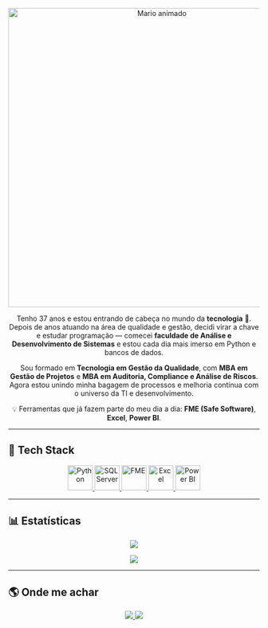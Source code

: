 <!-- Banner Mario animado -->
<p align="center">
  <img src="https://media.giphy.com/media/l0MYt5jPR6QX5pnqM/giphy.gif" alt="Mario animado" width="600"/>
</p>

<!-- Texto de apresentação -->
<p align="center">
Tenho 37 anos e estou entrando de cabeça no mundo da <strong>tecnologia</strong> 🚀.<br>
Depois de anos atuando na área de qualidade e gestão, decidi virar a chave e estudar programação — comecei <strong>faculdade de Análise e Desenvolvimento de Sistemas</strong> e estou cada dia mais imerso em Python e bancos de dados.
</p>

<p align="center">
Sou formado em <strong>Tecnologia em Gestão da Qualidade</strong>, com <strong>MBA em Gestão de Projetos</strong> e <strong>MBA em Auditoria, Compliance e Análise de Riscos</strong>.<br>
Agora estou unindo minha bagagem de processos e melhoria contínua com o universo da TI e desenvolvimento.
</p>

<p align="center">
💡 Ferramentas que já fazem parte do meu dia a dia: <strong>FME (Safe Software)</strong>, <strong>Excel</strong>, <strong>Power BI</strong>.
</p>

---

## 🚀 Tech Stack

<p align="center">
  <a href="https://www.python.org/">
    <img src="https://cdn.jsdelivr.net/gh/devicons/devicon/icons/python/python-original.svg" alt="Python" width="50" height="50"/>
  </a>
  <a href="https://www.microsoft.com/sql-server">
    <img src="https://cdn.jsdelivr.net/gh/devicons/devicon/icons/microsoftsqlserver/microsoftsqlserver-plain.svg" alt="SQL Server" width="50" height="50"/>
  </a>
  <a href="https://www.safe.com/fme/">
    <img src="https://raw.githubusercontent.com/rodrigo-garcia-dev/fme-logo/main/fme.png" alt="FME" width="50" height="50"/>
  </a>
  <a href="https://www.microsoft.com/microsoft-365/excel">
    <img src="https://cdn.jsdelivr.net/gh/simple-icons/simple-icons/icons/microsoftexcel.svg" alt="Excel" width="50" height="50"/>
  </a>
  <a href="https://powerbi.microsoft.com/">
    <img src="https://raw.githubusercontent.com/microsoft/PowerBI-Icons/main/PNG/Power-BI.png" alt="Power BI" width="50" height="50"/>
  </a>
</p>

---

## 📊 Estatísticas

<p align="center">
  <img src="https://github-readme-stats.vercel.app/api?username=marcelao-dev&show_icons=true&theme=tokyonight" />
</p>

<p align="center">
  <img src="https://github-readme-stats.vercel.app/api/top-langs/?username=marcelao-dev&layout=compact&theme=tokyonight" />
</p>

---

## 🌎 Onde me achar

<p align="center">
  <a href="https://www.linkedin.com/in/marcelo-mendon%C3%A7a-46ab37173">
    <img src="https://img.shields.io/badge/LinkedIn-0A66C2?style=for-the-badge&logo=linkedin&logoColor=white"/>
  </a>
  <a href="https://github.com/marcelao-dev">
    <img src="https://img.shields.io/badge/GitHub-181717?style=for-the-badge&logo=github&logoColor=white"/>
  </a>
</p>
